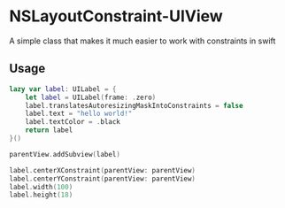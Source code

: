 # NSLayoutConstraint-UIView
A simple class that makes it much easier to work with constraints in swift

## Usage

```swift
lazy var label: UILabel = {
    let label = UILabel(frame: .zero)
    label.translatesAutoresizingMaskIntoConstraints = false
    label.text = "hello world!"
    label.textColor = .black
    return label
}()

parentView.addSubview(label)

label.centerXConstraint(parentView: parentView)
label.centerYConstraint(parentView: parentView)
label.width(100)
label.height(18)
```
